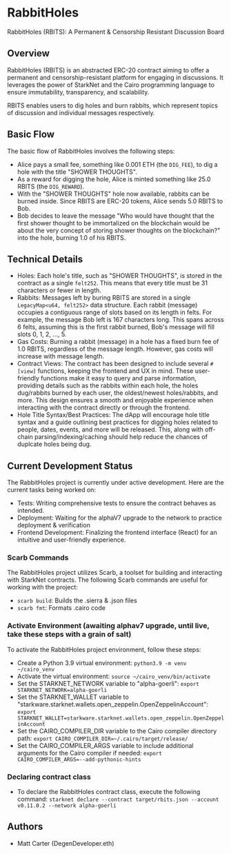 # RabbitHoles

RabbitHoles (RBITS): A Permanent & Censorship Resistant Discussion Board

## Overview

RabbitHoles (RBITS) is an abstracted ERC-20 contract aiming to offer a permanent and censorship-resistant platform for engaging in discussions. It leverages the power of StarkNet and the Cairo programming language to ensure immutability, transparency, and scalability.

RBITS enables users to dig holes and burn rabbits, which represent topics of discussion and individual messages respectively.

## Basic Flow

The basic flow of RabbitHoles involves the following steps:

- Alice pays a small fee, something like 0.001 ETH (the `DIG_FEE`), to dig a hole with the title "SHOWER THOUGHTS".
- As a reward for digging the hole, Alice is minted something like 25.0 RBITS (the `DIG_REWARD`).
- With the "SHOWER THOUGHTS" hole now available, rabbits can be burned inside. Since RBITS are ERC-20 tokens, Alice sends 5.0 RBITS to Bob.
- Bob decides to leave the message "Who would have thought that the first shower thought to be immortalized on the blockchain would be about the very concept of storing shower thoughts on the blockchain?" into the hole, burning 1.0 of his RBITS.

## Technical Details

- Holes: Each hole's title, such as "SHOWER THOUGHTS", is stored in the contract as a single `felt252`. This means that every title must be 31 characters or fewer in length.
- Rabbits: Messages left by buring RBITS are stored in a single `LegacyMap<u64, felt252>` data structure. Each rabbit (message) occupies a contiguous range of slots based on its length in felts. For example, the message Bob left is 167 characters long. This spans across 6 felts, assuming this is the first rabbit burned, Bob's message will fill slots 0, 1, 2, ..., 5.
- Gas Costs: Burning a rabbit (message) in a hole has a fixed burn fee of 1.0 RBITS, regardless of the message length. However, gas costs will increase with message length.
- Contract Views: The contract has been designed to include several `#[view]` functions, keeping the frontend and UX in mind. These user-friendly functions make it easy to query and parse information, providing details such as the rabbits within each hole, the holes dug/rabbits burned by each user, the oldest/newest holes/rabbits, and more. This design ensures a smooth and enjoyable experience when interacting with the contract directly or through the frontend.
- Hole Title Syntax/Best Practices: The dApp will encourage hole title syntax and a guide outlining best practices for digging holes related to people, dates, events, and more will be released. This, along with off-chain parsing/indexing/caching should help reduce the chances of duplcate holes being dug.

## Current Development Status

The RabbitHoles project is currently under active development. Here are the current tasks being worked on:

- Tests: Writing comprehensive tests to ensure the contract behaves as intended.
- Deployment: Waiting for the alphaV7 upgrade to the network to practice deployment & verification
- Frontend Development: Finalizing the frontend interface (React) for an intuitive and user-friendly experience.

### Scarb Commands

The RabbitHoles project utilizes Scarb, a toolset for building and interacting with StarkNet contracts. The following Scarb commands are useful for working with the project:

- `scarb build`: Builds the .sierra & .json files
- `scarb fmt`: Formats .cairo code

### Activate Environment (awaiting alphav7 upgrade, until live, take these steps with a grain of salt)

To activate the RabbitHoles project environment, follow these steps:

- Create a Python 3.9 virtual environment: `python3.9 -m venv ~/cairo_venv`
- Activate the virtual environment: `source ~/cairo_venv/bin/activate`
- Set the STARKNET_NETWORK variable to "alpha-goerli": `export STARKNET_NETWORK=alpha-goerli`
- Set the STARKNET_WALLET variable to "starkware.starknet.wallets.open_zeppelin.OpenZeppelinAccount": `export STARKNET_WALLET=starkware.starknet.wallets.open_zeppelin.OpenZeppelinAccount`
- Set the CAIRO_COMPILER_DIR variable to the Cairo compiler directory path: `export CAIRO_COMPILER_DIR=~/.cairo/target/release/`
- Set the CAIRO_COMPILER_ARGS variable to include additional arguments for the Cairo compiler if needed: `export CAIRO_COMPILER_ARGS=--add-pythonic-hints`

### Declaring contract class

- To declare the RabbitHoles contract class, execute the following command: `starknet declare --contract target/rbits.json --account v0.11.0.2 --network alpha-goerli`

## Authors

- Matt Carter (DegenDeveloper.eth)

